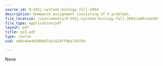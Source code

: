 ```yaml
---
course_id: 8-591j-systems-biology-fall-2004
description: Homework assignment consisting of 4 problems.
file_location: /coursemedia/8-591j-systems-biology-fall-2004/a40c4ae4d5db9d7a3c81bffdbe7a5fdb_ps5.pdf
file_type: application/pdf
layout: pdf
title: ps5.pdf
type: course
uid: a40c4ae4d5db9d7a3c81bffdbe7a5fdb

---
```

None